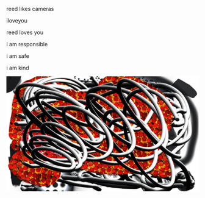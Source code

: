 reed likes cameras

iloveyou

  reed loves you

i am responsible

i am safe

i am kind

![tablet pic](/assets/images/reedtabletpicture.jpg)